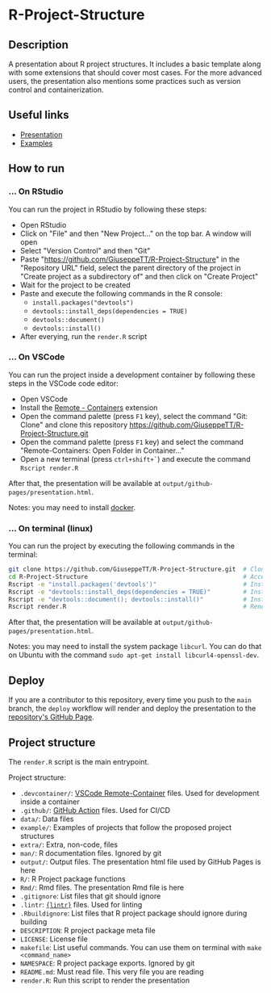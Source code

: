 # R-Project-Structure
## Description
A presentation about R project structures. It includes a basic template along with some extensions that should cover most cases. For the more advanced users, the presentation also mentions some practices such as version control and containerization.

## Useful links
- [Presentation](giuseppett.github.io/r-project-structure/presentation.html)
- [Examples](https://github.com/GiuseppeTT/R-Project-Structure/tree/main/example)

## How to run
### ... On RStudio
You can run the project in RStudio by following these steps:
- Open RStudio
- Click on "File" and then "New Project..." on the top bar. A window will open
- Select "Version Control" and then "Git"
- Paste "https://github.com/GiuseppeTT/R-Project-Structure" in the "Repository URL" field, select the parent directory of the project in "Create project as a subdirectory of" and then click on "Create Project"
- Wait for the project to be created
- Paste and execute the following commands in the R console:
    - `install.packages("devtools")`
    - `devtools::install_deps(dependencies = TRUE)`
    - `devtools::document()`
    - `devtools::install()`
- After everying, run the `render.R` script

### ... On VSCode
You can run the project inside a development container by following these steps in the VSCode code editor:
- Open VSCode
- Install the [Remote - Containers](https://marketplace.visualstudio.com/items?itemName=ms-vscode-remote.remote-containers) extension
- Open the command palette (press `F1` key), select the command "Git: Clone" and clone this repository https://github.com/GiuseppeTT/R-Project-Structure.git
- Open the command palette (press `F1` key) and select the command "Remote-Containers: Open Folder in Container..."
- Open a new terminal (press `` ctrl+shift+` ``) and execute the command `Rscript render.R`

After that, the presentation will be available at `output/github-pages/presentation.html`.

Notes: you may need to install [docker](https://www.docker.com/).

### ... On terminal (linux)
You can run the project by executing the following commands in the terminal:

```bash
git clone https://github.com/GiuseppeTT/R-Project-Structure.git  # Clone project
cd R-Project-Structure                                           # Access project directory
Rscript -e "install.packages('devtools')"                        # Install {devtools}
Rscript -e "devtools::install_deps(dependencies = TRUE)"         # Install R packages
Rscript -e "devtools::document(); devtools::install()"           # Install project package
Rscript render.R                                                 # Render presentation
```

After that, the presentation will be available at `output/github-pages/presentation.html`.

Notes: you may need to install the system package `libcurl`. You can do that on Ubuntu with the command `sudo apt-get install libcurl4-openssl-dev`.

## Deploy
If you are a contributor to this repository, every time you push to the `main` branch, the `deploy` workflow will render and deploy the presentation to the [repository's GitHub Page](giuseppett.github.io/r-project-structure/presentation.html).

## Project structure
The `render.R` script is the main entrypoint.

Project structure:
- `.devcontainer/`: [VSCode Remote-Container](https://code.visualstudio.com/docs/remote/containers) files. Used for development inside a container
- `.github/`: [GitHub Action](https://github.com/features/actions) files. Used for CI/CD
- `data/`: Data files
- `example/`: Examples of projects that follow the proposed project structures
- `extra/`: Extra, non-code, files
- `man/`: R documentation files. Ignored by git
- `output/`: Output files. The presentation html file used by GitHub Pages is here
- `R/`: R Project package functions
- `Rmd/`: Rmd files. The presentation Rmd file is here
- `.gitignore`: List files that git should ignore
- `.lintr`: [`{lintr}`](https://github.com/jimhester/lintr) files. Used for linting
- `.Rbuildignore`: List files that R project package should ignore during building
- `DESCRIPTION`: R project package meta file
- `LICENSE`: License file
- `makefile`: List useful commands. You can use them on terminal with `make <command_name>`
- `NAMESPACE`: R project package exports. Ignored by git
- `README.md`: Must read file. This very file you are reading
- `render.R`: Run this script to render the presentation
